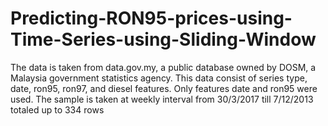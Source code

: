 # Predicting-RON95-prices-using-Time-Series-using-Sliding-Window
The data is taken from data.gov.my, a public database owned by DOSM, a  Malaysia government statistics agency. This data  consist of series type, date, ron95, ron97, and diesel features. Only features date and ron95 were used. The sample is taken at weekly interval from 30/3/2017 till 7/12/2013 totaled up to 334 rows
